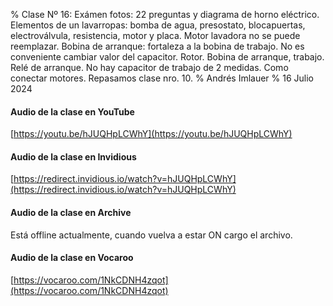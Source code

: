 % Clase Nº 16: Exámen fotos: 22 preguntas y diagrama de horno eléctrico. Elementos de un lavarropas: bomba de agua, presostato, blocapuertas, electroválvula, resistencia, motor y placa. Motor lavadora no se puede reemplazar. Bobina de arranque: fortaleza a la bobina de trabajo. No es conveniente cambiar valor del capacitor. Rotor. Bobina de arranque, trabajo. Relé de arranque. No hay capacitor de trabajo de 2 medidas. Como conectar motores. Repasamos clase nro. 10.
% Andrés Imlauer
% 16 Julio 2024
   
#### Audio de la clase en YouTube

[https://youtu.be/hJUQHpLCWhY](https://youtu.be/hJUQHpLCWhY)

#### Audio de la clase en Invidious

[https://redirect.invidious.io/watch?v=hJUQHpLCWhY](https://redirect.invidious.io/watch?v=hJUQHpLCWhY)

#### Audio de la clase en Archive

Está offline actualmente, cuando vuelva a estar ON cargo el archivo.

#### Audio de la clase en Vocaroo

[https://vocaroo.com/1NkCDNH4zqot](https://vocaroo.com/1NkCDNH4zqot)


